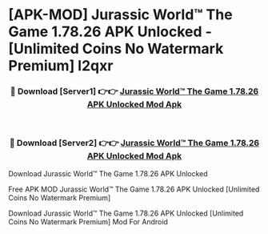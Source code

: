 # [APK-MOD] Jurassic World™  The Game 1.78.26 APK Unlocked - [Unlimited Coins No Watermark Premium] l2qxr



<div align="center">
<h3>🔴 Download [Server1] 👉👉 <a href="https://momento.my/?title=Jurassic_World™__The_Game_1.78.26_APK_Unlocked">Jurassic World™  The Game 1.78.26 APK Unlocked Mod Apk</a></h3><br>

<h3>🔴 Download [Server2] 👉👉 <a href="https://momento.my/?title=Jurassic_World™__The_Game_1.78.26_APK_Unlocked">Jurassic World™  The Game 1.78.26 APK Unlocked Mod Apk</a></h3>
</div>



Download Jurassic World™  The Game 1.78.26 APK Unlocked 

Free APK MOD Jurassic World™  The Game 1.78.26 APK Unlocked [Unlimited Coins No Watermark Premium]

Download Jurassic World™  The Game 1.78.26 APK Unlocked [Unlimited Coins No Watermark Premium] Mod For Android
